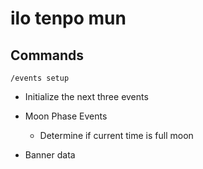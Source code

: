 # ilo tenpo mun

## Commands

`/events setup`

- Initialize the next three events

- Moon Phase Events
  - Determine if current time is full moon
- Banner data

